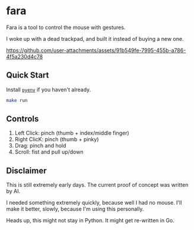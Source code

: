 # fara

Fara is a tool to control the mouse with gestures.

I woke up with a dead trackpad, and built it instead of buying a new one.

https://github.com/user-attachments/assets/91b549fe-7995-455b-a786-4f5a230d4c78

## Quick Start

Install [`pyenv`](https://github.com/pyenv/pyenv?tab=readme-ov-file#installation) if you haven't already.

```bash
make run
```

## Controls

1. Left Click: pinch (thumb + index/middle finger)
2. Right ClicK: pinch (thumb + pinky)
3. Drag: pinch and hold
4. Scroll: fist and pull up/down

## Disclaimer

This is still extremely early days.
The current proof of concept was written by AI.

I needed something extremely quickly, because well I had no mouse.
I'll make it better, slowly, because I'm using this personally.

Heads up, this might not stay in Python. It might get re-written in Go.
